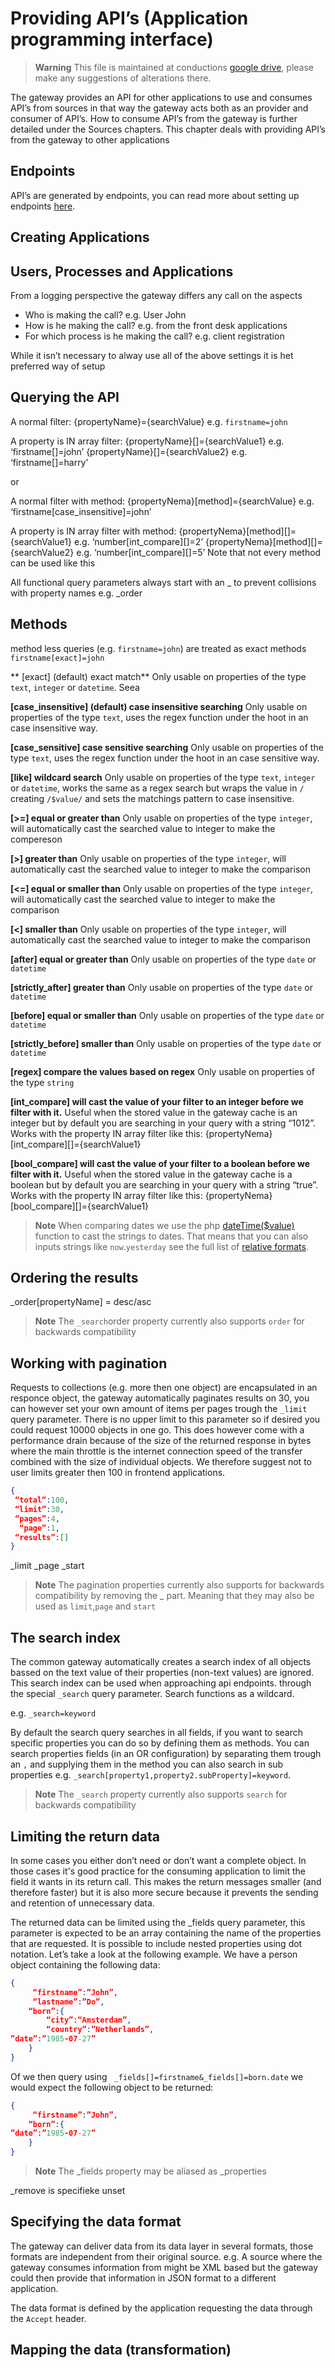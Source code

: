 # Providing API’s (Application programming interface)

> **Warning**
> This file is maintained at conductions [google drive](https://docs.google.com/document/d/1LMm7OCoJrghHLWv9mRztXiWkzIQZuACq6uOFI8XV2ys/edit), please make any suggestions of alterations there.

The gateway provides an API for other applications to use and consumes API’s from sources in that way the gateway acts both as an provider and consumer of API’s. How to consume API’s from the gateway is further detailed under the Sources chapters. This chapter deals with providing API’s from the gateway to other applications

## Endpoints
API’s are generated by endpoints, you can  read more about setting up endpoints [here](endpoints.md).

## Creating Applications


## Users, Processes and Applications
From a logging perspective the gateway differs any call on the aspects
- Who is making the call? e.g. User John
- How is he making the call? e.g. from the front desk applications
- For which process is he making the call? e.g. client registration

While it isn’t necessary to alway use all of the above settings it is het preferred way of setup

## Querying the API

A normal filter:
{propertyName}={searchValue} e.g. `firstname=john`

A property is IN array filter:
{propertyName}[]={searchValue1} e.g. ‘firstname[]=john’
{propertyName}[]={searchValue2} e.g. ‘firstname[]=harry’

or 


A normal filter with method:
{propertyNema}[method]={searchValue} e.g. ‘firstname[case_insensitive]=john’

A property is IN array filter with method:
{propertyNema}[method][]={searchValue1} e.g. ‘number[int_compare][]=2’
{propertyNema}[method][]={searchValue2} e.g. ‘number[int_compare][]=5’
Note that not every method can be used like this

All functional query parameters always start with an _ to prevent collisions with property names e.g. _order


## Methods

method less queries (e.g. `firstname=john`) are treated as exact methods `firstname[exact]=john`

** [exact] (default) exact match** 
Only usable on properties of the type `text`,  `integer` or `datetime`. Seea

**[case_insensitive] (default) case insensitive searching** 
Only usable on properties of the type `text`, uses the regex function under the hoot in an case insensitive way.

**[case_sensitive] case sensitive searching** 
Only usable on properties of the type `text`, uses the regex function under the hoot in an case sensitive way.

**[like] wildcard search** 
Only usable on properties of the type `text`,  `integer` or `datetime`, works the same as a regex search but wraps the value in `/` creating `/$value/` and sets the matchings pattern to case insensitive.

**[>=] equal or greater than**
Only usable on properties of the type `integer`, will automatically cast the searched value to integer to make the compereson

**[>] greater than** 
Only usable on properties of the type `integer`, will automatically cast the searched value to integer to make the comparison

**[<=] equal or smaller than** 
Only usable on properties of the type `integer`, will automatically cast the searched value to integer to make the comparison

**[<] smaller than**
Only usable on properties of the type `integer`, will automatically cast the searched value to integer to make the comparison

**[after] equal or greater than**
Only usable on properties of the type `date` or `datetime` 

**[strictly_after] greater than**
Only usable on properties of the type `date` or `datetime`

**[before] equal or smaller than**
Only usable on properties of the type `date` or `datetime`

**[strictly_before] smaller than**
Only usable on properties of the type `date` or `datetime`

**[regex] compare the values based on regex** 
Only usable on properties of the type `string`

**[int_compare] will cast the value of your filter to an integer before we filter with it.**
Useful when the stored value in the gateway cache is an integer but by default you are searching in your query with a string “1012”.
Works with the property IN array filter like this: 
{propertyNema}[int_compare][]={searchValue1}

**[bool_compare] will cast the value of your filter to a boolean before we filter with it.**
Useful when the stored value in the gateway cache is a boolean but by default you are searching in your query with a string “true”.
Works with the property IN array filter like this: 
{propertyNema}[bool_compare][]={searchValue1}

> **Note**
> When comparing dates we use the php [dateTime($value)](https://www.php.net/manual/en/class.datetime.php) function to cast the strings to dates. That means that you can also inputs strings like `now`.`yesterday` see the full list of [relative formats](https://www.php.net/manual/en/datetime.formats.relative.php).


## Ordering the results


_order[propertyName] = desc/asc

> **Note**
> The `_search`order property currently also supports `order` for backwards compatibility 

## Working with pagination
Requests to collections (e.g. more then one object) are encapsulated in an responce object, the gateway automatically paginates results on 30, you can however set your own amount of items per pages trough the `_limit` query parameter. There is no upper limit to this parameter so if desired you could request 10000 objects in one go. This does however come with a performance drain because of the size of the returned response in bytes where the main throttle is the internet connection speed of the transfer combined with the size of individual objects.  We therefore suggest not to user limits greater then 100 in frontend applications.

````json
{
 “total“:100,
 “limit”:30,
 “pages”:4,
  “page”:1,
 “results”:[]
}

````




_limit
_page
_start



> **Note**
> The pagination properties currently also supports for backwards compatibility by removing the _ part. Meaning that they may also be used as `limit`,`page` and `start` 


## The search index
The common gateway automatically creates a search index of all objects bassed on the text value of their properties (non-text values) are ignored. This search index can be used when approaching api endpoints. through the special `_search` query parameter.  Search functions as a wildcard.

e.g. `_search=keyword`

By default the search query searches in all fields, if you want to search specific properties you can do so by defining them as methods. You can search properties fields (in an OR configuration) by separating them trough an `,` and supplying them in the method you can also search in sub properties  e.g.  `_search[property1,property2.subProperty]=keyword`. 




> **Note**
> The `_search` property currently also supports `search` for backwards compatibility 

## Limiting the return data
In some cases you either don’t need or don’t want a complete object. In those cases it's good practice for the consuming application to limit the field it wants in its return call. This makes the return messages smaller (and therefore faster) but it is also more secure because it prevents the sending and retention of unnecessary data.

The returned data can be limited using the _fields query parameter, this parameter is expected to be an array containing the name of the properties  that are requested. It is possible to include nested properties using dot notation. Let’s take a look at the following example.  We have a person object containing the following data:


```json
{	
	 “firstname”:”John”,
	 “lastname”:”Do”,
	“born”:{
		“city”:“Amsterdam”,
		“country”:”Netherlands”,
”date”:”1985-07-27”	
	}
}
```

Of we then query using ` _fields[]=firstname&_fields[]=born.date` we would expect the following object to be returned:



```json
{	
	 “firstname”:”John”,
	“born”:{
”date”:”1985-07-27”	
	}
}
```

> **Note**
> The _fields property may be aliased as _properties

_remove is specifieke unset

## Specifying the data format
The gateway can deliver data from its data layer in several formats, those formats are independent from their original source. e.g. A source where the gateway consumes information from might be XML based but the gateway could then provide that information in JSON format to a different application.

The data format is defined by the application requesting the data through the `Accept` header. 

## Mapping the data (transformation)
 
